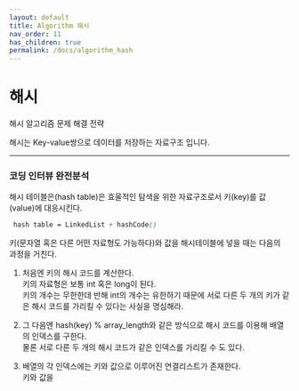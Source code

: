 ```yaml
---
layout: default
title: Algorithm 해시
nav_order: 11
has_children: true
permalink: /docs/algorithm_hash
---
```



# 해시

해시 알고리즘 문제 해결 전략  

해시는 Key-value쌍으로 데이터를 저장하는 자료구조 입니다.

---

### 코딩 인터뷰 완전분석

해시 테이블은(hash table)은 효울적인 탐색을 위한 자료구조로서 키(key)를 값(value)에 대응시킨다.  

```scss
 hash table = LinkedList + hashCode()
```

키(문자열 혹은 다른 어떤 자료형도 가능하다)와 값을 해시테이블에 넣을 때는 다음의 과정을 거친다.

1. 처음엔 키의 해시 코드를 계산한다.  
키의 자료형은 보통 int 혹은 long이 된다.  
키의 개수는 무한한데 반해 int의 개수는 유한하기 때문에 서로 다른 두 개의 키가 같은 해시 코드를 가리킬 수 있다는 사실을 명심해라.  

2. 그 다음엔 hash(key) % array_length와 같은 방식으로 해시 코드를 이용해 배열의 인덱스를 구한다.  
물론 서로 다른 두 개의 해시 코드가 같은 인덱스를 가리킬 수 도 있다.  

3. 배열의 각 인덱스에는 키와 값으로 이루어진 연결리스트가 존재한다.  
키와 값을 